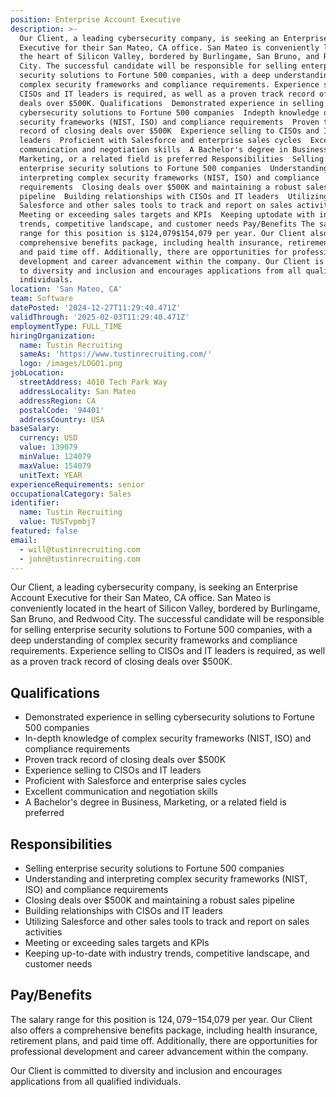 ```yaml
---
position: Enterprise Account Executive
description: >-
  Our Client, a leading cybersecurity company, is seeking an Enterprise Account
  Executive for their San Mateo, CA office. San Mateo is conveniently located in
  the heart of Silicon Valley, bordered by Burlingame, San Bruno, and Redwood
  City. The successful candidate will be responsible for selling enterprise
  security solutions to Fortune 500 companies, with a deep understanding of
  complex security frameworks and compliance requirements. Experience selling to
  CISOs and IT leaders is required, as well as a proven track record of closing
  deals over $500K. Qualifications  Demonstrated experience in selling
  cybersecurity solutions to Fortune 500 companies  Indepth knowledge of complex
  security frameworks (NIST, ISO) and compliance requirements  Proven track
  record of closing deals over $500K  Experience selling to CISOs and IT
  leaders  Proficient with Salesforce and enterprise sales cycles  Excellent
  communication and negotiation skills  A Bachelor's degree in Business,
  Marketing, or a related field is preferred Responsibilities  Selling
  enterprise security solutions to Fortune 500 companies  Understanding and
  interpreting complex security frameworks (NIST, ISO) and compliance
  requirements  Closing deals over $500K and maintaining a robust sales
  pipeline  Building relationships with CISOs and IT leaders  Utilizing
  Salesforce and other sales tools to track and report on sales activities 
  Meeting or exceeding sales targets and KPIs  Keeping uptodate with industry
  trends, competitive landscape, and customer needs Pay/Benefits The salary
  range for this position is $124,079$154,079 per year. Our Client also offers a
  comprehensive benefits package, including health insurance, retirement plans,
  and paid time off. Additionally, there are opportunities for professional
  development and career advancement within the company. Our Client is committed
  to diversity and inclusion and encourages applications from all qualified
  individuals.
location: 'San Mateo, CA'
team: Software
datePosted: '2024-12-27T11:29:40.471Z'
validThrough: '2025-02-03T11:29:40.471Z'
employmentType: FULL_TIME
hiringOrganization:
  name: Tustin Recruiting
  sameAs: 'https://www.tustinrecruiting.com/'
  logo: /images/LOGO1.png
jobLocation:
  streetAddress: 4010 Tech Park Way
  addressLocality: San Mateo
  addressRegion: CA
  postalCode: '94401'
  addressCountry: USA
baseSalary:
  currency: USD
  value: 139079
  minValue: 124079
  maxValue: 154079
  unitText: YEAR
experienceRequirements: senior
occupationalCategory: Sales
identifier:
  name: Tustin Recruiting
  value: TUSTvpmbj7
featured: false
email:
  - will@tustinrecruiting.com
  - john@tustinrecruiting.com
---
```




Our Client, a leading cybersecurity company, is seeking an Enterprise Account Executive for their San Mateo, CA office. San Mateo is conveniently located in the heart of Silicon Valley, bordered by Burlingame, San Bruno, and Redwood City. The successful candidate will be responsible for selling enterprise security solutions to Fortune 500 companies, with a deep understanding of complex security frameworks and compliance requirements. Experience selling to CISOs and IT leaders is required, as well as a proven track record of closing deals over $500K. 

## Qualifications
- Demonstrated experience in selling cybersecurity solutions to Fortune 500 companies
- In-depth knowledge of complex security frameworks (NIST, ISO) and compliance requirements
- Proven track record of closing deals over $500K
- Experience selling to CISOs and IT leaders
- Proficient with Salesforce and enterprise sales cycles
- Excellent communication and negotiation skills
- A Bachelor's degree in Business, Marketing, or a related field is preferred 

## Responsibilities
- Selling enterprise security solutions to Fortune 500 companies
- Understanding and interpreting complex security frameworks (NIST, ISO) and compliance requirements
- Closing deals over $500K and maintaining a robust sales pipeline
- Building relationships with CISOs and IT leaders
- Utilizing Salesforce and other sales tools to track and report on sales activities
- Meeting or exceeding sales targets and KPIs
- Keeping up-to-date with industry trends, competitive landscape, and customer needs

## Pay/Benefits
The salary range for this position is $124,079-$154,079 per year. Our Client also offers a comprehensive benefits package, including health insurance, retirement plans, and paid time off. Additionally, there are opportunities for professional development and career advancement within the company. 

Our Client is committed to diversity and inclusion and encourages applications from all qualified individuals.
